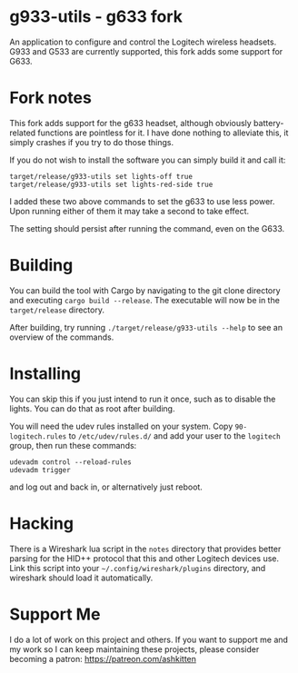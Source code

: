 # g933-utils - g633 fork

An application to configure and control the Logitech wireless headsets. G933 and
G533 are currently supported, this fork adds some support for G633.

# Fork notes

This fork adds support for the g633 headset, although obviously battery-related functions are pointless for it. I have done nothing to alleviate this, it simply crashes if you try to do those things.

If you do not wish to install the software you can simply build it and call it:

    target/release/g933-utils set lights-off true
    target/release/g933-utils set lights-red-side true

I added these two above commands to set the g633 to use less power. Upon running either of them it may take a second to take effect.

The setting should persist after running the command, even on the G633.

# Building

You can build the tool with Cargo by navigating to the git clone directory and executing `cargo build --release`. The executable will now be in the `target/release` directory.

After building, try running `./target/release/g933-utils --help` to see an overview of the commands.

# Installing

You can skip this if you just intend to run it once, such as to disable the lights. You can do that as root after building.

You will need the udev rules installed on your system. Copy `90-logitech.rules` to `/etc/udev/rules.d/` and add your user to the `logitech` group, then run these commands:
```
udevadm control --reload-rules
udevadm trigger
```
and log out and back in, or alternatively just reboot.

# Hacking

There is a Wireshark lua script in the `notes` directory that provides better parsing for the HID++ protocol that this and other Logitech devices use.  
Link this script into your `~/.config/wireshark/plugins` directory, and wireshark should load it automatically.

# Support Me

I do a lot of work on this project and others. If you want to support me and my work so I can keep maintaining these projects, please consider becoming a patron: https://patreon.com/ashkitten

